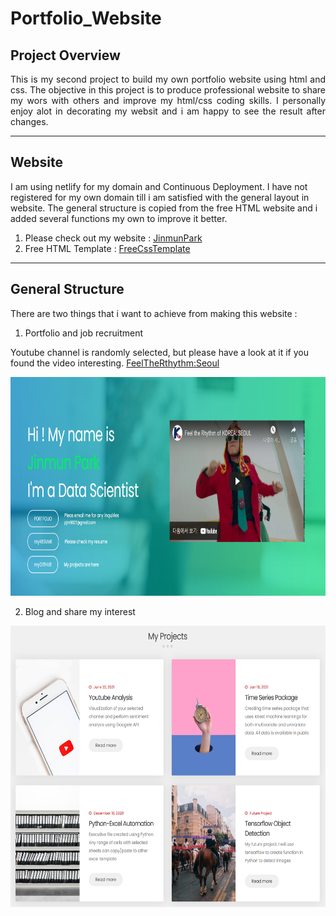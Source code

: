 # Portfolio_Website

## Project Overview
<p align="justify">This is my second project to build my own portfolio website using html and css. The objective in this project is to produce professional website to share my 
wors with others and improve my html/css coding skills. I personally enjoy alot in decorating my websit and i am happy to see the result after changes.</p>

***

## Website
I am using netlify for my domain and Continuous Deployment. I have not registered for my own domain till i am satisfied with the general layout in website.
The general structure is copied from the free HTML website and i added several functions my own to improve it better.

1. Please check out my website : [JinmunPark][netlify]
2. Free HTML Template : [FreeCssTemplate][freecss]

***

## General Structure

There are two things that i want to achieve from making this website : 
1. Portfolio and job recruitment

Youtube channel is randomly selected, but please have a look at it if you found the video interesting. [FeelTheRthythm:Seoul][youtube]

<img src="https://github.com/Jinmun-Park/html-website/blob/main/images/github-002.PNG" width="650" height="350">

2. Blog and share my interest

<img src="https://github.com/Jinmun-Park/html-website/blob/main/images/gitgub-001.PNG" width="650" height="450">


[youtube]:https://www.youtube.com/watch?v=3P1CnWI62Ik
[netlify]:https://jinmunpark.netlify.app/
[freecss]:https://www.free-css.com/free-css-templates
